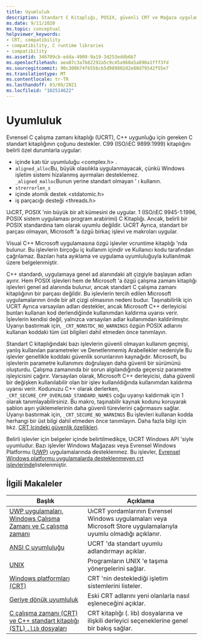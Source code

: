 ```yaml
---
title: Uyumluluk
description: Standart C Kitaplığı, POSIX, güvenli CRT ve Mağaza uygulamaları ile Microsoft Universal C çalışma zamanı kitaplığı 'nın (UCRT) uyumluluğunu açıklar.
ms.date: 9/11/2020
ms.topic: conceptual
helpviewer_keywords:
- CRT, compatibility
- compatibility, C runtime libraries
- compatibility
ms.assetid: 346709cb-edda-4909-9a19-3d253eddb6b7
ms.openlocfilehash: aea87c3a7b82292a5c9c45a960a5a890a1fff3fd
ms.sourcegitcommit: 90c300b74f6556cb5d989802d2e80d79542f55e7
ms.translationtype: MT
ms.contentlocale: tr-TR
ms.lasthandoff: 03/09/2021
ms.locfileid: "102514622"
---
```

# <a name="compatibility"></a>Uyumluluk

Evrensel C çalışma zamanı kitaplığı (UCRT), C++ uygunluğu için gereken C standart kitaplığının çoğunu destekler. C99 (ISO/ıEC 9899:1999) kitaplığını belirli özel durumlarla uygular:

- içinde katı tür uyumluluğu \<complex.h> .
- `aligned_alloc`Bu, büyük olasılıkla uygulanmayacak, çünkü Windows işletim sistemi hizalanmış ayırmaları desteklemez. `_aligned_malloc`Bunun yerine standart olmayan ' ı kullanın.
- `strerrorlen_s`
- içinde atomik destek \<stdatomic.h>
- iş parçacığı desteği \<threads.h>

UıCRT, POSIX 'nin büyük bir alt kümesini de uygular. 1 (ISO/ıEC 9945-1:1996, POSIX sistem uygulaması program arabirimi) C Kitaplığı. Ancak, belirli bir POSIX standardına tam olarak uyumlu değildir. UıCRT Ayrıca, standart bir parçası olmayan, Microsoft 'a özgü birkaç işlevi ve makroları uygular.

Visual C++ Microsoft uygulamasına özgü işlevler vcruntime kitaplığı 'nda bulunur.  Bu işlevlerin birçoğu iç kullanım içindir ve Kullanıcı kodu tarafından çağrılamaz. Bazıları hata ayıklama ve uygulama uyumluluğuyla kullanılmak üzere belgelenmiştir.

C++ standardı, uygulamaya genel ad alanındaki alt çizgiyle başlayan adları ayırır. Hem POSIX işlevleri hem de Microsoft 'a özgü çalışma zamanı kitaplığı işlevleri genel ad alanında bulunur, ancak standart C çalışma zamanı kitaplığının bir parçası değildir. Bu işlevlerin tercih edilen Microsoft uygulamalarının önde bir alt çizgi olmasının nedeni budur. Taşınabilirlik için UCRT Ayrıca varsayılan adları destekler, ancak Microsoft C++ derleyicisi bunları kullanan kod derlendiğinde kullanımdan kaldırma uyarısı verir. İşlevlerin kendisi değil, yalnızca varsayılan adlar kullanımdan kaldırılmıştır. Uyarıyı bastırmak için, `_CRT_NONSTDC_NO_WARNINGS` özgün POSIX adlarını kullanan koddaki tüm üst bilgileri dahil etmeden önce tanımlayın.

Standart C kitaplığındaki bazı işlevlerin güvenli olmayan kullanım geçmişi, yanlış kullanılan parametreler ve Denetlenmemiş Arabellekler nedeniyle Bu işlevler genellikle koddaki güvenlik sorunlarının kaynağıdır. Microsoft, bu işlevlerin parametre kullanımını doğrulayan daha güvenli bir sürümünü oluşturdu. Çalışma zamanında bir sorun algılandığında geçersiz parametre işleyicisini çağırır.  Varsayılan olarak, Microsoft C++ derleyicisi, daha güvenli bir değişken kullanılabilir olan bir işlev kullanıldığında kullanımdan kaldırma uyarısı verir. Kodunuzu C++ olarak derlerken, `_CRT_SECURE_CPP_OVERLOAD_STANDARD_NAMES` çoğu uyarıyı kaldırmak için 1 olarak tanımlayabilirsiniz. Bu makro, taşınabilir kaynak kodunu koruyarak şablon aşırı yüklemelerinin daha güvenli türevlerini çağırmasını sağlar. Uyarıyı bastırmak için, `_CRT_SECURE_NO_WARNINGS` Bu işlevleri kullanan kodda herhangi bir üst bilgi dahil etmeden önce tanımlayın. Daha fazla bilgi için bkz. [CRT Içindeki güvenlik özellikleri](../c-runtime-library/security-features-in-the-crt.md).

Belirli işlevler için belgeler içinde belirtilmedikçe, UıCRT Windows API 'siyle uyumludur.  Bazı işlevler Windows Mağazası veya Evrensel Windows Platformu ([UWP](/uwp)) uygulamalarında desteklenmez. Bu işlevler, [Evrensel Windows platformu uygulamalarda desteklenmeyen crt işlevlerinde](../cppcx/crt-functions-not-supported-in-universal-windows-platform-apps.md)listelenmiştir.

## <a name="related-articles"></a>İlgili Makaleler

|Başlık|Açıklama|
|-----------|-----------------|
|[UWP uygulamaları, Windows Çalışma Zamanı ve C çalışma zamanı](../c-runtime-library/windows-store-apps-the-windows-runtime-and-the-c-run-time.md)|UıCRT yordamlarının Evrensel Windows uygulamaları veya Microsoft Store uygulamalarıyla uyumlu olmadığı açıklanır.|
|[ANSI C uyumluluğu](../c-runtime-library/ansi-c-compliance.md)|UCRT 'da standart uyumlu adlandırmayı açıklar.|
|[UNIX](../c-runtime-library/unix.md)|Programların UNIX 'e taşıma yönergelerini sağlar.|
|[Windows platformları (CRT)](../c-runtime-library/windows-platforms-crt.md)|CRT 'nin desteklediği işletim sistemlerini listeler.|
|[Geriye dönük uyumluluk](../c-runtime-library/backward-compatibility.md)|Eski CRT adlarını yeni olanlarla nasıl eşleneceğini açıklar.|
|[C çalışma zamanı (CRT) ve C++ standart kitaplığı (STL) `.lib` dosyaları](../c-runtime-library/crt-library-features.md)|CRT kitaplığı (. lib) dosyalarına ve ilişkili derleyici seçeneklerine genel bir bakış sağlar.|
